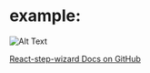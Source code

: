 # example:

![Alt Text](https://raw.githubusercontent.com/jcmcneal/react-step-wizard/master/example.gif)

<a href='https://github.com/jcmcneal/react-step-wizard#readme'>React-step-wizard Docs on GitHub</a>
